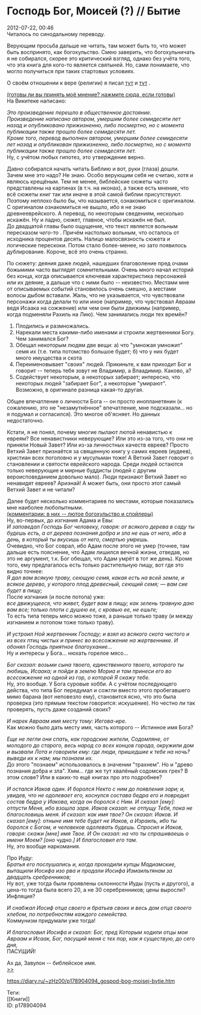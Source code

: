 Господь Бог, Моисей (?) // Бытие
=================================

   
 2012-07-22, 00:46   
  Читалось по синодальному переводу.   
   
 Верующим просьба дальше не читать, там может быть то, что может быть воспринято, как богохульство. Смею заверить, что богохульничать я не собирался, скорее это критический взгляд, однако без учёта того, что эта книга для кого-то является святыней. Но, сами понимаете, что могло получиться при таких стартовых условиях.   
   
 О своём отношении к вере (религии) я писал  [тут](К%20общей%20теории%20богов)  и  [тут](О%20религии%20и%20государстве)  .   
   
  [(готовы ли вы принять моё мнение? нажмите сюда, если готовы)](https://zHz00.diary.ru/p178904094.htm?index=2#linkmore178904094m2)      
 На Викитеке написано:   
   
  *Это произведение перешло в общественное достояние.   
 Произведение написано автором, умершим более семидесяти лет назад и опубликовано прижизненно, либо посмертно, но с момента публикации также прошло более семидесяти лет.   
 Кроме того, перевод выполнен автором, умершим более семидесяти лет назад и опубликован прижизненно, либо посмертно, но с момента публикации также прошло более семидесяти лет.*    
 Ну, с учётом любых гипотез, это утверждение верно.   
   
 Давно собирался начать читать Библию и вот, руки (глаза) дошли. Зачем мне это надо? Не знаю. Особо верующим себя не считаю, хотя и являюсь крещёным. Тем не менее, библейские сюжеты часто представлены на картинах (в т.ч. на иконах), а также есть мнение, что всё сюжеты книг так или иначе в этой самой библии присутствуют. Поэтому неплохо было бы, что называется, ознакомиться с оригиналом. С оригиналом ознакомиться не вышло, ибо я не знаю древнееврейского. А перевод, по некоторым сведениям, несколько искажён. Ну и ладно, сюжет, главное, чтобы искажён не был.   
 До двадцатой главы было ощущение, что текст является вольным пересказом  *чего-то*  . Причём настолько вольным, что осталось от исходника процентов десять. Налицо малосвязность сюжета и логические перескоки. Потом стало более-менее, но зато появилось дублирование. Короче, всё это очень странно.   
   
 По сюжету: деяния даже людей, нашедших благоволение пред очами божьмими часто выглядят сомнительными. Очень много начал историй без конца, когда описывается ключевая характеристика персонажей или их деяние, а дальше что с ними было -- неизвестно. Местами мне от описываемых событий становилось очень смешно, а местами волосы дыбом вставали. Жаль, что не указывается, что чувствовали персонажи когда делали то или иное (например, что чувствовал Авраам ведя Исаака на сожжение) или чем они были движимы (например, когда подменяли Рахиль на Лию). Чем занимались люди тех времён?   
 1. Плодились и размножались.   
 2. Нарекали места какими-либо именами и строили жертвенники Богу.   
 Чем занимался Бог?   
 1. Обещал некоторым людям две вещи: а) что "умножая умножит" семя их (т.е. типа потомство большое будет; б) что у них будет много имущества и скота   
 2. Переименовывает "своих" людей. Прикиньте, к вам приходит Бог и говорит -- теперь тебя зовут не Владимир, а Влаадимир. Каково, а?   
 3. Содействует некоторым, а некоторых забирает; интересно, что некоторых людей "забирает Бог", а некоторые "умирают". Возможно, в оригинале разница какая-то другая.   
   
 Общее впечатление о личности Бога -- он просто инопланетянин (к сожалению, это не "незамутнённое" впечатление, мне подсказали... но я подумал и согласился). Это многое об'ясняет. Но данных недостаточно.   
   
 Кстати, я не понял, почему многие пылают лютой ненавистью к евреям? Все ненавистники неверующие? Или это из-за того, что они не приняли Новый Завет? Или из-за личностных качеств евреев? Просто Ветхий Завет признаётся за священную книгу у самих евреев (иудеев), христиан всех поголовно и у мусульман тоже! А Ветхий Завет говорит о становлении и святости еврейского народа. Среди людей остаются только неверующие и мирные буддисты (людей с другим вероисповеданием довольно мало). Люди признают Ветхий Завет но ненавидят евреев? Ариэнай! А может быть, они просто этот самый Ветхий Завет и не читали?   
   
 Далее будет несколько комментариев по местами, которые показались мне наиболее любопытными.   
  [(комментарии: в них -- лютое богохульство и спойлеры)](https://zHz00.diary.ru/p178904094.htm?index=1#linkmore178904094m1)      
 Ну, во-первых, до изгнания Адама и Евы:   
  *И заповедал Господь Бог человеку, говоря: от всякого дерева в саду ты будешь есть, а от дерева познания добра и зла не ешь от него, ибо в день, в который ты вкусишь от него, смертью умрешь.*    
 Очевидно, что Бог соврал, ибо Адам после этого не умер (точнее, там дальше есть пояснение, что Адам лишился вечной жизни, отведав, но это не аргумент, т.к. Бог обещал, что Адам умрёт в тот же день). Кроме того, ему предлагалось есть только растительную пищу, вот где это видно точнее:   
  *Я дал вам всякую траву, сеющую семя, какая есть на всей земле, и всякое дерево, у которого плод древесный, сеющий семя; — вам сие будет в пищу;*    
 После изгнания (и после потопа) уже:   
  *все движущееся, что живет, будет вам в пищу; как зелень травную даю вам все; только плоти с душею ее, с кровью ее, не ешьте;*    
 То есть типа теперь мясо можно тоже, а раньше только траву (и между изгнанием и потопом тоже только траву).   
   
  *И устроил Ной жертвенник Господу; и взял из всякого скота чистого и из всех птиц чистых и принес во всесожжение на жертвеннике. И обонял Господь приятное благоухание...*    
 Ну и интересы у Бога... нюхать горелое мясо...   
   
  *Бог сказал: возьми сына твоего, единственного твоего, которого ты любишь, Исаака; и пойди в землю Мориа и там принеси его во всесожжение на одной из гор, о которой Я скажу тебе.*    
 Ну, это вообще. У Бога суровые хобби. А с учётом последующего действа, что типа Бог передумал и сожгли вместо этого пробегавшего мимо барана (вот неповезло ему), становится ясно, что это была проверка (это прямым текстом говорится: искушение). Но честно ли так проверять, пусть даже созданий своих?   
   
  *И нарек Авраам имя месту тому: Иегова-ире.*    
 Как можно было дать месту имя, часть которого -- Истинное имя Бога?   
   
  *Еще не легли они спать, как городские жители, Содомляне, от молодого до старого, весь народ со всех концов города, окружили дом и вызвали Лота и говорили ему: где люди, пришедшие к тебе на ночь? выведи их к нам; мы познаем их.*    
 До этого "познаем" использовалось в значении "трахнем". Но и "древо познания добра и зла". Хмм... где же тут хвалёный содомских грех? В этом слове? Или в каких-то ещё книгах про это подробнее?   
   
  *И остался Иаков один. И боролся Некто с ним до появления зари; и, увидев, что не одолевает его, коснулся состава бедра его и повредил состав бедра у Иакова, когда он боролся с Ним. И сказал [ему]: отпусти Меня, ибо взошла заря. Иаков сказал: не отпущу Тебя, пока не благословишь меня. И сказал: как имя твое? Он сказал: Иаков. И сказал [ему]: отныне имя тебе будет не Иаков, а Израиль, ибо ты боролся с Богом, и человеков одолевать будешь. Спросил и Иаков, говоря: скажи [мне] имя Твое. И Он сказал: на что ты спрашиваешь о имени Моем? [оно чудно.] И благословил его там.*    
 Ну, это вообще наркомания.   
   
 Про Иуду:   
  *Братья его послушались и, когда проходили купцы Мадиамские, вытащили Иосифа изо рва и продали Иосифа Измаильтянам за двадцать сребренников;*    
 Ну вот, уже тогда были проявлены склонности Иуды (пусть и другого), а цена-то тогда была всего 20, а не 30 серебренников; цены выросли? Инфляция?   
   
  *И снабжал Иосиф отца своего и братьев своих и весь дом отца своего хлебом, по потребностям каждого семейства.*    
 Коммунизм придумали уже тогда!   
   
  *И благословил Иосифа и сказал: Бог, пред Которым ходили отцы мои Авраам и Исаак, Бог, пасущий меня с тех пор, как я существую, до сего дня,*    
 ПАСУЩИЙ!   
     
   
 Ах да, Завулон -- библейское имя.     
  [>>](Господь%20Бог,%20Моисей%20()%20%20Исход)    
    
 <https://diary.ru/~zHz00/p178904094_gospod-bog-moisej-bytie.htm>   
   
 Теги:   
 [[Книги]]   
 ID: p178904094